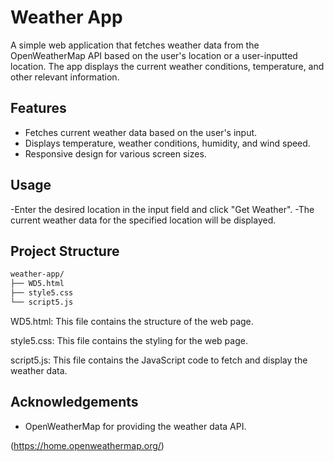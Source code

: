 
# Weather App

A simple web application that fetches weather data from the OpenWeatherMap API based on the user's location or a user-inputted location. The app displays the current weather conditions, temperature, and other relevant information.


## Features

- Fetches current weather data based on the user's input.
- Displays temperature, weather conditions, humidity, and wind speed.
- Responsive design for various screen sizes.


## Usage

-Enter the desired location in the input field and click "Get Weather".
-The current weather data for the specified location will be displayed.


## Project Structure
```bash
weather-app/
├── WD5.html
├── style5.css
└── script5.js
```

WD5.html:
This file contains the structure of the web page.

style5.css:
This file contains the styling for the web page.

script5.js:
This file contains the JavaScript code to fetch and display the weather data.

## Acknowledgements

 - OpenWeatherMap for providing the weather data API.

 (https://home.openweathermap.org/)


